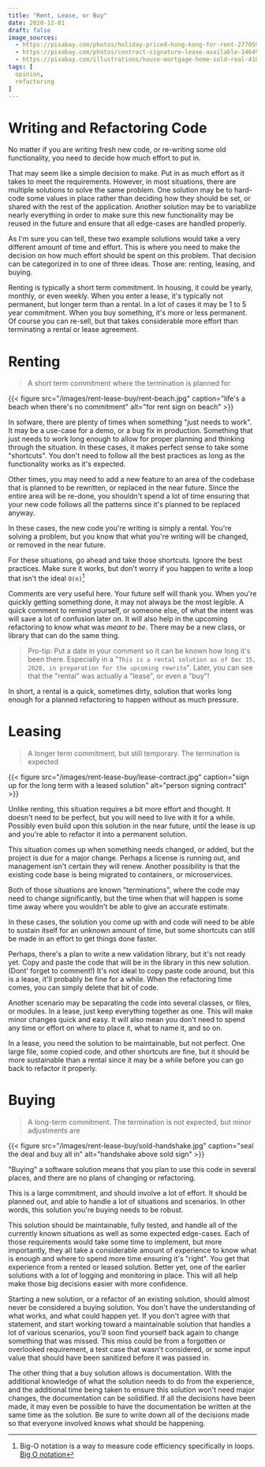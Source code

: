 ```yaml
---
title: "Rent, Lease, or Buy"
date: 2020-12-01
draft: false
image_sources:
  - https://pixabay.com/photos/holiday-priced-hong-kong-for-rent-2770597/
  - https://pixabay.com/photos/contract-signature-lease-available-1464917/
  - https://pixabay.com/illustrations/house-mortgage-home-sold-real-4101306/
tags: [
  opinion,
  refactoring
]
---
```

# Writing and Refactoring Code
No matter if you are writing fresh new code, or re-writing some old functionality, you need to decide how much effort to put in. 

That may seem like a simple decision to make. Put in as much effort as it takes to meet the requirements. However, in most situations, there are multiple solutions to solve the same problem. One solution may be to hard-code some values in place rather than deciding how they should be set, or shared with the rest of the application. Another solution may be to variablize nearly everything in order to make sure this new functionality may be reused in the future and ensure that all edge-cases are handled properly. 

As I'm sure you can tell, these two example solutions would take a very different amount of time and effort. This is where you need to make the decision on how much effort should be spent on this problem. That decision can be categorized in to one of three ideas. Those are: renting, leasing, and buying. 

Renting is typically a short term commitment. In housing, it could be yearly, monthly, or even weekly. When you enter a lease, it's typically not permanent, but longer term than a rental. In a lot of cases it may be 1 to 5 year commitment. When you buy something, it's more or less permanent. Of course you can re-sell, but that takes considerable more effort than terminating a rental or lease agreement.

# Renting
> A short term commitment where the termination is planned for

{{< figure src="/images/rent-lease-buy/rent-beach.jpg" caption="life's a beach when there's no commitment" alt="for rent sign on beach" >}}

In sofware, there are plenty of times when something "just needs to work". It may be a use-case for a demo, or a bug fix in production. Something that just needs to work long enough to allow for proper planning and thinking through the situation. In these cases, it makes perfect sense to take some "shortcuts". You don't need to follow all the best practices as long as the functionality works as it's expected.

Other times, you may need to add a new feature to an area of the codebase that is planned to be rewritten, or replaced in the near future. Since the entire area will be re-done, you shouldn't spend a lot of time ensuring that your new code follows all the patterns since it's planned to be replaced anyway.

In these cases, the new code you're writing is simply a rental. You're solving a problem, but you know that what you're writing will be changed, or removed in the near future.

For these situations, go ahead and take those shortcuts. Ignore the best practices. Make sure it works, but don't worry if you happen to write a loop that isn't the ideal `O(n)`[^1]

Comments are very useful here. Your future self will thank you. When you're quickly getting something done, it may not always be the most legible. A quick comment to remind yourself, or someone else, of what the intent was will save a lot of confusion later on. It will also help in the upcoming refactoring to know what was _meant to be_. There may be a new class, or library that can do the same thing.

> Pro-tip: Put a date in your comment so it can be known how long it's been there. Especially in a "`This is a rental solution as of Dec 15, 2020, in preparation for the upcoming rewrite`". Later, you can see that the "rental" was actually a "lease", or even a "buy"!

In short, a rental is a quick, sometimes dirty, solution that works long enough for a planned refactoring to happen without as much pressure.

# Leasing
> A longer term commitment, but still temporary. The termination is expected

{{< figure src="/images/rent-lease-buy/lease-contract.jpg" caption="sign up for the long term with a leased solution" alt="person signing contract" >}}

Unlike renting, this situation requires a bit more effort and thought. It doesn't need to be perfect, but you will need to live with it for a while. Possibly even build upon this solution in the near future, until the lease is up and you're able to refactor it into a permanent solution. 

This situation comes up when something needs changed, or added, but the project is due for a major change. Perhaps a license is running out, and management isn't certain they will renew. Another possibility is that the existing code base is being migrated to containers, or microservices.

Both of those situations are known "terminations", where the code may need to change significantly, but the time when that will happen is some time away where you wouldn't be able to give an accurate estimate. 

In these cases, the solution you come up with and code will need to be able to sustain itself for an unknown amount of time, but some shortcuts can still be made in an effort to get things done faster.

Perhaps, there's a plan to write a new validation library, but it's not ready yet. Copy and paste the code that will be in the library in this new solution. (Dont' forget to comment!) It's not ideal to copy paste code around, but this is a lease, it'll probably be fine for a while. When the refactoring time comes, you can simply delete that bit of code.

Another scenario may be separating the code into several classes, or files, or modules. In a lease, just keep everything together as one. This will make minor changes quick and easy. It will also mean you don't need to spend any time or effort on where to place it, what to name it, and so on.

In a lease, you need the solution to be maintainable, but not perfect. One large file, some copied code, and other shortcuts are fine, but it should be more sustainable than a rental since it may be a while before you can go back to refactor it properly.

# Buying
> A long-term commitment. The termination is not expected, but minor adjustments are

{{< figure src="/images/rent-lease-buy/sold-handshake.jpg" caption="seal the deal and buy all in" alt="handshake above sold sign" >}}

"Buying" a software solution means that you plan to use this code in several places, and there are no plans of changing or refactoring.

This is a large commitment, and should involve a lot of effort. It should be planned out, and able to handle a lot of situations and scenarios. In other words, this solution you're buying needs to be robust.

This solution should be maintainable, fully tested, and handle all of the currently known situations as well as some expected edge-cases. Each of those requirements would take some time to implement, but more importantly, they all take a considerable amount of experience to know what is enough and where to spend more time ensuring it's "right". You get that experience from a rented or leased solution. Better yet, one of the earlier solutions with a lot of logging and monitoring in place. This will all help make those big decisions easier with more confidence. 

Starting a new solution, or a refactor of an existing solution, should almost never be considered a buying solution. You don't have the understanding of what works, and what could happen yet. If you don't agree with that statement, and start working toward a maintainable solution that handles a lot of various scenarios, you'll soon find yourself back again to change something that was missed. This miss could be from a forgotten or overlooked requirement, a test case that wasn't considered, or some input value that should have been sanitized before it was passed in.

The other thing that a buy solution allows is documentation. With the additional knowledge of what the solution needs to do from the experience, and the additional time being taken to ensure this solution won't need major changes, the documentation can be solidified. If all the decisions have been made, it may even be possible to have the documentation be written at the same time as the solution. Be sure to write down all of the decisions made so that everyone involved knows what should be happening.

[^1]: Big-O notation is a way to measure code efficiency specifically in loops. [Big O notation](https://en.wikipedia.org/wiki/Big_O_notation)
